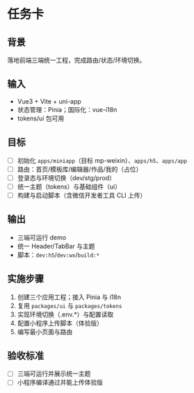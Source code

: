 # 任务卡

## 背景
落地前端三端统一工程，完成路由/状态/环境切换。

## 输入
- Vue3 + Vite + uni-app
- 状态管理：Pinia；国际化：vue-i18n
- tokens/ui 包可用

## 目标
- [ ] 初始化 `apps/miniapp`（目标 mp-weixin）、`apps/h5`、`apps/app`
- [ ] 路由：首页/模板库/编辑器/作品/我的（占位）
- [ ] 登录态与环境切换（dev/stg/prod）
- [ ] 统一主题（tokens）与基础组件（ui）
- [ ] 构建与启动脚本（含微信开发者工具 CLI 上传）

## 输出
- 三端可运行 demo
- 统一 Header/TabBar 与主题
- 脚本：`dev:h5`/`dev:wx`/`build:*`

## 实施步骤
1. 创建三个应用工程；接入 Pinia 与 i18n
2. 复用 `packages/ui` 与 `packages/tokens`
3. 实现环境切换（.env.*）与配置读取
4. 配置小程序上传脚本（体验版）
5. 编写最小页面与路由

## 验收标准
- [ ] 三端可运行并展示统一主题
- [ ] 小程序编译通过并能上传体验版

